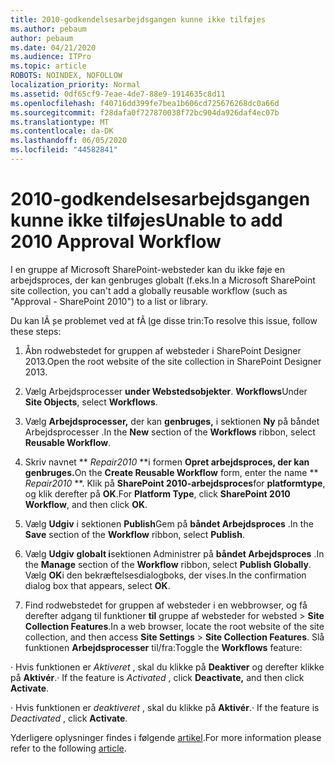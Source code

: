 ```yaml
---
title: 2010-godkendelsesarbejdsgangen kunne ikke tilføjes
ms.author: pebaum
author: pebaum
ms.date: 04/21/2020
ms.audience: ITPro
ms.topic: article
ROBOTS: NOINDEX, NOFOLLOW
localization_priority: Normal
ms.assetid: 0df65cf9-7eae-4de7-88e9-1914635c8d11
ms.openlocfilehash: f40716dd399fe7bea1b606cd725676268dc0a66d
ms.sourcegitcommit: f28dafa0f727870038f72bc904da926daf4ec07b
ms.translationtype: MT
ms.contentlocale: da-DK
ms.lasthandoff: 06/05/2020
ms.locfileid: "44582841"
---
```

# <a name="unable-to-add-2010-approval-workflow"></a><span data-ttu-id="fcc17-102">2010-godkendelsesarbejdsgangen kunne ikke tilføjes</span><span class="sxs-lookup"><span data-stu-id="fcc17-102">Unable to add 2010 Approval Workflow</span></span>

<span data-ttu-id="fcc17-103">I en gruppe af Microsoft SharePoint-websteder kan du ikke føje en arbejdsproces, der kan genbruges globalt (f.eks.</span><span class="sxs-lookup"><span data-stu-id="fcc17-103">In a Microsoft SharePoint site collection, you can't add a globally reusable workflow (such as "Approval - SharePoint 2010") to a list or library.</span></span>
  
<span data-ttu-id="fcc17-104">Du kan lÃ ̧se problemet ved at fÃ ̧lge disse trin:</span><span class="sxs-lookup"><span data-stu-id="fcc17-104">To resolve this issue, follow these steps:</span></span> 
  
1. <span data-ttu-id="fcc17-105">Åbn rodwebstedet for gruppen af websteder i SharePoint Designer 2013.</span><span class="sxs-lookup"><span data-stu-id="fcc17-105">Open the root website of the site collection in SharePoint Designer 2013.</span></span>
  
2. <span data-ttu-id="fcc17-106">Vælg Arbejdsprocesser **under Webstedsobjekter**. **Workflows**</span><span class="sxs-lookup"><span data-stu-id="fcc17-106">Under **Site Objects**, select **Workflows**.</span></span> 
  
3. <span data-ttu-id="fcc17-107">Vælg **Arbejdsprocesser,** der kan **genbruges,** i sektionen **Ny** på båndet Arbejdsprocesser .</span><span class="sxs-lookup"><span data-stu-id="fcc17-107">In the **New** section of the **Workflows** ribbon, select **Reusable Workflow**.</span></span> 
  
4. <span data-ttu-id="fcc17-108">Skriv navnet \*\* *Repair2010* \*\*i formen **Opret arbejdsproces, der kan genbruges.**</span><span class="sxs-lookup"><span data-stu-id="fcc17-108">On the **Create Reusable Workflow** form, enter the name \*\* *Repair2010* \*\*.</span></span> <span data-ttu-id="fcc17-109">Klik på **SharePoint 2010-arbejdsproces**for **platformtype**, og klik derefter på **OK**.</span><span class="sxs-lookup"><span data-stu-id="fcc17-109">For **Platform Type**, click **SharePoint 2010 Workflow**, and then click **OK**.</span></span> 
  
1. <span data-ttu-id="fcc17-110">Vælg **Udgiv** i sektionen **Publish**Gem på **båndet Arbejdsproces** .</span><span class="sxs-lookup"><span data-stu-id="fcc17-110">In the **Save** section of the **Workflow** ribbon, select **Publish**.</span></span> 
  
2. <span data-ttu-id="fcc17-111">Vælg **Udgiv** **globalt i**sektionen Administrer på **båndet Arbejdsproces** .</span><span class="sxs-lookup"><span data-stu-id="fcc17-111">In the **Manage** section of the **Workflow** ribbon, select **Publish Globally**.</span></span> <span data-ttu-id="fcc17-112">Vælg **OK**i den bekræftelsesdialogboks, der vises.</span><span class="sxs-lookup"><span data-stu-id="fcc17-112">In the confirmation dialog box that appears, select **OK**.</span></span> 
  
3. <span data-ttu-id="fcc17-113">Find rodwebstedet for gruppen af websteder i en webbrowser, og få derefter adgang til funktioner **til** gruppe af websteder for websted \> **Site Collection Features**.</span><span class="sxs-lookup"><span data-stu-id="fcc17-113">In a web browser, locate the root website of the site collection, and then access **Site Settings** \> **Site Collection Features**.</span></span> <span data-ttu-id="fcc17-114">Slå funktionen **Arbejdsprocesser** til/fra:</span><span class="sxs-lookup"><span data-stu-id="fcc17-114">Toggle the **Workflows** feature:</span></span> 
  
<span data-ttu-id="fcc17-115">· Hvis funktionen er *Aktiveret* , skal du klikke på **Deaktiver** og derefter klikke på **Aktivér**.</span><span class="sxs-lookup"><span data-stu-id="fcc17-115">· If the feature is  *Activated*  , click **Deactivate,** and then click **Activate**.</span></span> 
  
<span data-ttu-id="fcc17-116">· Hvis funktionen er *deaktiveret* , skal du klikke på **Aktivér**.</span><span class="sxs-lookup"><span data-stu-id="fcc17-116">· If the feature is  *Deactivated*  , click **Activate**.</span></span> 
  
<span data-ttu-id="fcc17-117">Yderligere oplysninger findes i følgende [artikel](https://go.microsoft.com/fwlink/?linkid=2047770&amp;clcid=0x409).</span><span class="sxs-lookup"><span data-stu-id="fcc17-117">For more information please refer to the following [article](https://go.microsoft.com/fwlink/?linkid=2047770&amp;clcid=0x409).</span></span>
  

